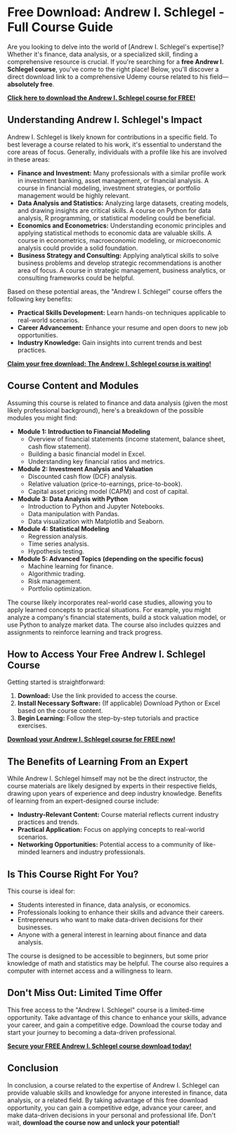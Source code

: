 # Free Download: Andrew I. Schlegel - Full Course Guide

Are you looking to delve into the world of [Andrew I. Schlegel's expertise]? Whether it's finance, data analysis, or a specialized skill, finding a comprehensive resource is crucial. If you're searching for a **free Andrew I. Schlegel course**, you've come to the right place! Below, you'll discover a direct download link to a comprehensive Udemy course related to his field—**absolutely free**.

[**Click here to download the Andrew I. Schlegel course for FREE!**](https://udemywork.com/andrew-i-schlegel)

## Understanding Andrew I. Schlegel's Impact

Andrew I. Schlegel is likely known for contributions in a specific field. To best leverage a course related to his work, it's essential to understand the core areas of focus. Generally, individuals with a profile like his are involved in these areas:

*   **Finance and Investment:** Many professionals with a similar profile work in investment banking, asset management, or financial analysis. A course in financial modeling, investment strategies, or portfolio management would be highly relevant.
*   **Data Analysis and Statistics:** Analyzing large datasets, creating models, and drawing insights are critical skills. A course on Python for data analysis, R programming, or statistical modeling could be beneficial.
*   **Economics and Econometrics:** Understanding economic principles and applying statistical methods to economic data are valuable skills. A course in econometrics, macroeconomic modeling, or microeconomic analysis could provide a solid foundation.
*   **Business Strategy and Consulting:** Applying analytical skills to solve business problems and develop strategic recommendations is another area of focus. A course in strategic management, business analytics, or consulting frameworks could be helpful.

Based on these potential areas, the "Andrew I. Schlegel" course offers the following key benefits:

*   **Practical Skills Development:** Learn hands-on techniques applicable to real-world scenarios.
*   **Career Advancement:** Enhance your resume and open doors to new job opportunities.
*   **Industry Knowledge:** Gain insights into current trends and best practices.

[**Claim your free download: The Andrew I. Schlegel course is waiting!**](https://udemywork.com/andrew-i-schlegel)

## Course Content and Modules

Assuming this course is related to finance and data analysis (given the most likely professional background), here's a breakdown of the possible modules you might find:

*   **Module 1: Introduction to Financial Modeling**
    *   Overview of financial statements (income statement, balance sheet, cash flow statement).
    *   Building a basic financial model in Excel.
    *   Understanding key financial ratios and metrics.
*   **Module 2: Investment Analysis and Valuation**
    *   Discounted cash flow (DCF) analysis.
    *   Relative valuation (price-to-earnings, price-to-book).
    *   Capital asset pricing model (CAPM) and cost of capital.
*   **Module 3: Data Analysis with Python**
    *   Introduction to Python and Jupyter Notebooks.
    *   Data manipulation with Pandas.
    *   Data visualization with Matplotlib and Seaborn.
*   **Module 4: Statistical Modeling**
    *   Regression analysis.
    *   Time series analysis.
    *   Hypothesis testing.
*   **Module 5: Advanced Topics (depending on the specific focus)**
    *   Machine learning for finance.
    *   Algorithmic trading.
    *   Risk management.
    *   Portfolio optimization.

The course likely incorporates real-world case studies, allowing you to apply learned concepts to practical situations. For example, you might analyze a company's financial statements, build a stock valuation model, or use Python to analyze market data. The course also includes quizzes and assignments to reinforce learning and track progress.

## How to Access Your Free Andrew I. Schlegel Course

Getting started is straightforward:

1.  **Download:** Use the link provided to access the course.
2.  **Install Necessary Software:** (If applicable) Download Python or Excel based on the course content.
3.  **Begin Learning:** Follow the step-by-step tutorials and practice exercises.

[**Download your Andrew I. Schlegel course for FREE now!**](https://udemywork.com/andrew-i-schlegel)

## The Benefits of Learning From an Expert

While Andrew I. Schlegel himself may not be the direct instructor, the course materials are likely designed by experts in their respective fields, drawing upon years of experience and deep industry knowledge. Benefits of learning from an expert-designed course include:

*   **Industry-Relevant Content:** Course material reflects current industry practices and trends.
*   **Practical Application:** Focus on applying concepts to real-world scenarios.
*   **Networking Opportunities:** Potential access to a community of like-minded learners and industry professionals.

## Is This Course Right For You?

This course is ideal for:

*   Students interested in finance, data analysis, or economics.
*   Professionals looking to enhance their skills and advance their careers.
*   Entrepreneurs who want to make data-driven decisions for their businesses.
*   Anyone with a general interest in learning about finance and data analysis.

The course is designed to be accessible to beginners, but some prior knowledge of math and statistics may be helpful. The course also requires a computer with internet access and a willingness to learn.

## Don't Miss Out: Limited Time Offer

This free access to the "Andrew I. Schlegel" course is a limited-time opportunity. Take advantage of this chance to enhance your skills, advance your career, and gain a competitive edge. Download the course today and start your journey to becoming a data-driven professional.

[**Secure your FREE Andrew I. Schlegel course download today!**](https://udemywork.com/andrew-i-schlegel)

## Conclusion

In conclusion, a course related to the expertise of Andrew I. Schlegel can provide valuable skills and knowledge for anyone interested in finance, data analysis, or a related field. By taking advantage of this free download opportunity, you can gain a competitive edge, advance your career, and make data-driven decisions in your personal and professional life. Don't wait, **download the course now and unlock your potential!**
